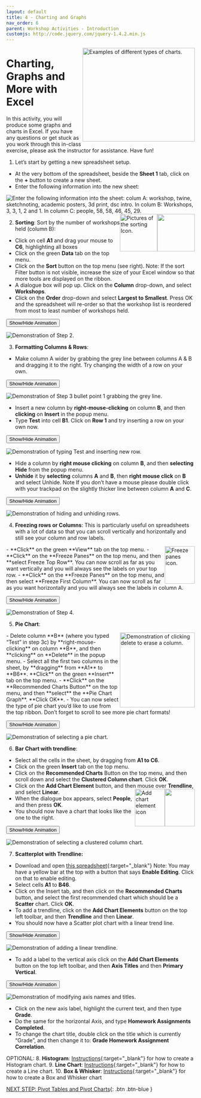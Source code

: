 ```yaml
---
layout: default
title: 4 - Charting and Graphs
nav_order: 6
parent: Workshop Activities - Introduction
customjs: http://code.jquery.com/jquery-1.4.2.min.js
---
```

<img src="images/excel-charts-graphs-01.png" style="float:right;width:300px;height:250px;" alt="Examples of different types of charts."> 

# Charting, Graphs and More with Excel
In this activity, you will produce some graphs and charts in Excel. If you have any questions or get stuck as you work through this in-class exercise, please ask the instructor for assistance.  Have fun!

1. Let’s start by getting a new spreadsheet setup. 
  - At the very bottom of the spreadsheet, beside the **Sheet 1** tab, click on the **+** button to create a new sheet.
  - Enter the following information into the new sheet:
 <img src="images/excel-charts-graphs-02.png" alt="Enter the following information into the sheet: colum A: workshop, twine, sketchnoting, academic posters, 3d print, dsc intro. In colum B: Workshops, 3, 3, 1, 2 and 1. In column C: people, 58, 58, 46, 45, 29.">
 <img src="images/excel-charts-graphs-03.png" style="float:right;width:100px;height:100px;"> <img src="images/excel-charts-graphs-04.png" style="float:right;width:100px;height:100px;" alt="Pictures of the sorting Icon.">
 
2. **Sorting**: Sort by the number of workshops held (column B): 
  - Click on cell **A1** and drag your mouse to **C6**, highlighting all boxes
  - Click on the green **Data** tab on the top menu.
  - Click on the **Sort** button on the top menu (see right). Note: If the sort Filter button is not visible, increase the size of your Excel window so that more tools are displayed on the ribbon.
  - A dialogue box will pop up. Click on the **Column** drop-down, and select **Workshops**.
  - Click on the **Order** drop-down and select **Largest to Smallest**. 
Press OK and the spreadsheet will re-order so that the workshop list is reordered from most to least number of workshops held.

<button onclick="toggle('gif1')">Show/Hide Animation</button>
<div id="gif1">
   <img src="images/excel-charts-graphs-05.gif" alt="Demonstration of Step 2.">
     </div>
 
 
3. **Formatting Columns & Rows**:
  - Make column A wider by grabbing the grey line between columns A & B and dragging it to the right. Try changing the width of a row on your own.

  <button onclick="toggle('gif2')">Show/Hide Animation</button>
<div id="gif2">
    <img src="images/excel-charts-graphs-06.gif" alt="Demonstration of Step 3 bullet point 1 grabbing the grey line."> 
     </div>


  - Insert a new column by **right-mouse-clicking** on column **B**, and then **clicking** on **Insert** in the popup menu. 
  - Type **Test** into cell **B1**. Click on **Row 1** and try inserting a row on your own now.

  <button onclick="toggle('gif3')">Show/Hide Animation</button>
<div id="gif3">
    <img src="images/excel-charts-graphs-07.gif" alt="Demonstration of typing Test and inserting new row.">
     </div>

 
  - Hide a column by **right mouse clicking** on column **B**, and then **selecting Hide** from the popup menu. 
  - **Unhide** it by **selecting** columns **A** and **B**, then **right mouse click** on **B** and select Unhide. Note If you don’t have a mouse please double click with your trackpad on the slightly thicker line between column **A** and **C**.<br>

  <button onclick="toggle('gif4')">Show/Hide Animation</button>
<div id="gif4">
    <img src="images/excel-charts-graphs-08.gif" alt="Demonstration of hiding and unhiding rows.">
     </div>

 
 
4. **Freezing rows or Columns**: This is particularly useful on spreadsheets with a lot of data so that you can scroll vertically and horizontally and still see your column and row labels.
<img src="images/excel-charts-graphs-09.png" style="float:right;width:80px;height:100px;" alt="Freeze panes icon.">
  - **Click** on the green **View** tab on the top menu.
  - **Click** on the **Freeze Panes** on the top menu, and then **select Freeze Top Row**. You can now scroll as far as you want vertically and you will always see the labels on your top row.
  - **Click** on the **Freeze Panes** on the top menu, and then select **Freeze First Column**. You can now scroll as far as you want horizontally and you will always see the labels in column A.

  <button onclick="toggle('gif5')">Show/Hide Animation</button>
<div id="gif5">
    <img src="images/excel-charts-graphs-10.gif" alt="Demonstration of Step 4.">
     </div>

 

5. **Pie Chart**:
 <img src="images/excel-charts-graphs-11.png" style="float:right;width:200px;height:200px;" alt="Demonstration of clicking delete to erase a column.">
  - Delete column **B** (where you typed “Test” in step 3c) by **right-mouse-clicking** on column **B**, and then **clicking** on **Delete** in the popup menu. 
  - Select all the first two columns in the sheet, by **dragging** from **A1** to **B6**. **Click** on the green **Insert** tab on the top menu.
  - **Click** on the **Recommended Charts Button** on the top menu, and then **select** the **Pie Chart Graph**. **Click OK**.
  - You can now select the type of pie chart you’d like to use from the top ribbon. Don’t forget to scroll to see more pie chart formats! 

  <button onclick="toggle('gif6')">Show/Hide Animation</button>
<div id="gif6">
    <img src="images/excel-charts-graphs-12.gif" alt="Demonstration of selecting a pie chart.">
     </div>

 
 
6. **Bar Chart with trendline**:
  - Select all the cells in the sheet, by dragging from **A1 to C6**.
  - Click on the green **Insert** tab on the top menu.
  - Click on the **Recommended Charts** Button on the top menu, and then scroll down and select the **Clustered Column chart**. Click **OK**.
  - Click on the **Add Chart Element** button, and then mouse over **Trendline**, and select **Linear**. 
<img src="images/excel-charts-graphs-13.png" style="float:right;width:80px;height:100px;"> <img src="images/excel-charts-graphs-14.png" style="float:right;width:80px;height:100px;" alt="Add chart element icon"> 
  - When the dialogue box appears, select **People**, and then press **OK**.
  - You should now have a chart that looks like the one to the right.

  <button onclick="toggle('gif7')">Show/Hide Animation</button>
<div id="gif7">
    <img src="images/excel-charts-graphs-15.gif" alt="Demonstration of selecting a clustered column chart.">
     </div>

 
 
7. **Scatterplot with Trendline:** 
  - Download and open [this spreadsheet](docs/dsc-charting-graphs.xlsx){:target="_blank"}  Note: You may have a yellow bar at the top with a button that says **Enable Editing**. Click on that to enable editing.
  - Select cells **A1** to **B46**. 
  - Click on the Insert tab, and then click on the **Recommended Charts** button, and select the first recommended chart which should be a **Scatter** chart. Click **OK**.
  - To add a trendline, click on the **Add Chart Elements** button on the top left toolbar, and then **Trendline** and then **Linear**.
  - You should now have a Scatter plot chart with a linear trend line.

  <button onclick="toggle('gif8')">Show/Hide Animation</button>
<div id="gif8">
    <img src="images/excel-charts-graphs-17.gif" alt="Demonstration of adding a linear trendline.">
     </div>

  
  - To add a label to the vertical axis click on the **Add Chart Elements** button on the top left toolbar, and then **Axis Titles** and then **Primary Vertical**. 

  <button onclick="toggle('gif9')">Show/Hide Animation</button>
<div id="gif9">
    <img src="images/excel-charts-graphs-16.gif" alt="Demonstration of modifying axis names and titles.">
     </div>

  
  - Click on the new axis label, highlight the current text, and then type **Grade**.<br>
  - Do the same for the horizontal Axis, and type **Homework Assignments Completed**.<br>
  - To change the chart title, double click on the title which is currently “Grade”, and then change it to: **Grade Homework Assignment Correlation**.

OPTIONAL:
8. **Histogram**:  [Instructions](http://bit.ly/2I78FNh){:target="_blank"} for how to create a Histogram chart.
9. **Line Chart**: [Instructions](http://bit.ly/2HXiIEk){:target="_blank"} for how to create a Line chart.
10. **Box & Whisker**: [Instructions](http://bit.ly/2I90O1w){:target="_blank"} for how to create a Box and Whisker chart

<script>  

    function toggle(input) {
        var x = document.getElementById(input);
        if (x.style.display === "none") {
            x.style.display = "block";
        } else {
            x.style.display = "none";
        }
    }
</script>

[NEXT STEP: Pivot Tables and Pivot Charts](pivot-tables-charts.html){: .btn .btn-blue }
